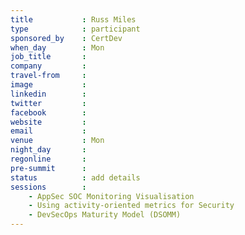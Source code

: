 ```yaml
---
title           : Russ Miles
type            : participant
sponsored_by    : CertDev
when_day        : Mon
job_title       :
company         :
travel-from     :
image           :
linkedin        :
twitter         :
facebook        :
website         :
email           :
venue           : Mon
night_day       :
regonline       :
pre-summit      :
status          : add details
sessions        :
    - AppSec SOC Monitoring Visualisation
    - Using activity-oriented metrics for Security
    - DevSecOps Maturity Model (DSOMM)
---
```


<!-- put more details about participant here -->
